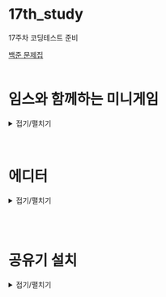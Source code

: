 # 17th_study
17주차 코딩테스트 준비

[백준 문제집](https://www.acmicpc.net/workbook/view/15895)
<br/><br/>
# 임스와 함께하는 미니게임
<details>
<summary>접기/펼치기</summary>
<div markdown="1">

## [동우](./W%EC%9E%84%EC%8A%A4%EC%99%80%20%ED%95%A8%EA%BB%98%ED%95%98%EB%8A%94%20%EB%AF%B8%EB%8B%88%EA%B2%8C%EC%9E%84/%EB%8F%99%EC%9A%B0.py)
```py
N, G = input().split()

n = int(N)
players = set()
for _ in range(n):
    player = input()
    players.add(player)

if G == 'Y':
    print(len(players))
elif G == 'F':
    print(len(players) // 2)
else:
    print(len(players) // 3)

```

## [민웅](./%EC%9E%84%EC%8A%A4%EC%99%80%20%ED%95%A8%EA%BB%98%ED%95%98%EB%8A%94%20%EB%AF%B8%EB%8B%88%EA%B2%8C%EC%9E%84/%EB%AF%BC%EC%9B%85.py)
```py
# 25757_임스와 함께하는 미니게임_ImsMinigame
import sys
input = sys.stdin.readline

games = {
    'Y': 2,
    'F': 3,
    'O': 4
}

N, G = input().split()
N = int(N)

max_user = games[G]
user_list = {}
count = 1
ans = 0

for _ in range(N):
    user = input()
    if user in user_list.keys():
        continue
    else:
        user_list[user] = 0
        count += 1
        if count == max_user:
            ans += 1
            count = 1

print(ans)
```
## [서희](./%EC%9E%84%EC%8A%A4%EC%99%80%20%ED%95%A8%EA%BB%98%ED%95%98%EB%8A%94%20%EB%AF%B8%EB%8B%88%EA%B2%8C%EC%9E%84/%EC%84%9C%ED%9D%AC.py)
```py
```
## [성구](./%EC%9E%84%EC%8A%A4%EC%99%80%20%ED%95%A8%EA%BB%98%ED%95%98%EB%8A%94%20%EB%AF%B8%EB%8B%88%EA%B2%8C%EC%9E%84/%EC%84%B1%EA%B5%AC.py)
```py
# 25757 임스와 함께하는 미니게임
import sys
input = sys.stdin.readline

player_limit={
    'Y': 1,
    'F': 2,
    'O': 3,
}

N, GameType = input().strip().split()
N = int(N)
players= [input().strip() for _ in range(N)]
played_players = set()
game_room = set()
limit = player_limit[GameType]
game_count = 0
count = 1
for player in players:
    count += 1
    if not player in played_players:
        played_players.add(player)
        game_room.add(player)
    if len(game_room) == limit:
        game_count += 1
        game_room.clear()
print(game_count)
        

#########
''' ㅋ 이게더 쉽고 빠름
import sys
input = sys.stdin.readline
N, GameType = input().strip().split()
players= {input().strip() for _ in range(int(N))}
player_num = len(players)
print(player_num if GameType == 'Y' else player_num//2 if GameType == 'F' else player_num//3)
'''
```
## [혜진](./%EC%9E%84%EC%8A%A4%EC%99%80%20%ED%95%A8%EA%BB%98%ED%95%98%EB%8A%94%20%EB%AF%B8%EB%8B%88%EA%B2%8C%EC%9E%84/%ED%98%9C%EC%A7%84.py)
```py
```

</div>
</details>
<br/><br/>

# 에디터

<details>
<summary>접기/펼치기</summary>
<div markdown="1">

## [동우](./%EC%97%90%EB%94%94%ED%84%B0/%EB%8F%99%EC%9A%B0.py)
```py
```
## [민웅](./%EC%97%90%EB%94%94%ED%84%B0/%EB%AF%BC%EC%9B%85.py)
```py
# 1406_에디터_Editor
# insert, remove는 시간초과
import sys
from collections import deque
input = sys.stdin.readline

alpha1 = list(input().rstrip())
alpha2 = deque()

M = int(input())
# idx = len(alpha1)

for _ in range(M):
    order, *new = input().split()
    if order == 'P':
        alpha1.append(new[0])
    elif order == 'L':
        if alpha1:
            alpha2.appendleft(alpha1.pop())
    elif order == 'D':
        if alpha2:
            alpha1.append(alpha2.popleft())
    else:
        if alpha1:
            alpha1.pop()
print(*alpha1, sep='', end='')
print(*alpha2, sep='')
```
## [서희](./%EC%97%90%EB%94%94%ED%84%B0/%EC%84%9C%ED%9D%AC.py)
```py
```
## [성구](./%EC%97%90%EB%94%94%ED%84%B0/%EC%84%B1%EA%B5%AC.py)
```py
# 1406 에디터, 37576KB, 364ms, Python
import sys
input = sys.stdin.readline

str_stack = list(input().strip())
# print("string is", str_stack)
stack = []
def L():
    global str_stack
    # print("L", place)
    if not str_stack:
        return
    stack.append(str_stack.pop())
    return

def D():
    global str_stack, stack
    # print("D", place)
    if not stack:
        return
    str_stack.append(stack.pop())
    return

def B():
    global str_stack
    # print("B", place)
    if not str_stack:
        return
    # string.pop(place-1)
    str_stack.pop()
    return

def P(character):
    global str_stack
    # print("P, character = ", character, place)
    str_stack.append(character)
    return 


# print("Place is ", place)
for _ in range(int(input())):
    order = list(input().strip().split())
    if order[0] == "L":
        L()
    elif order[0] == "D":
        D()
    elif order[0] == "B":
        B()
    else:
        P(order[1])
    # print("String is", str_stack, "\nstack is", stack)
# print("".join(string))
print("".join(str_stack)+"".join(stack[::-1]))
        
```
## [혜진](./%EC%97%90%EB%94%94%ED%84%B0/%ED%98%9C%EC%A7%84.py)
```py
```

</div>
</details>

<br/><br/>

# 공유기 설치

<details>
<summary>접기/펼치기</summary>
<div markdown="1">


## [동우](./%EA%B3%B5%EC%9C%A0%EA%B8%B0%20%EC%84%A4%EC%B9%98/%EB%8F%99%EC%9A%B0.py)
```py
```
## [민웅](./%EA%B3%B5%EC%9C%A0%EA%B8%B0%20%EC%84%A4%EC%B9%98/%EB%AF%BC%EC%9B%85.py)
```py
# 2110_공유기설치_Install-router
# 알고리즘 구분 참조했음
import sys
input = sys.stdin.readline

N, C = map(int, input().rstrip().split())

houses = []
ans = 0
for _ in range(N):
    houses.append(int(input()))

houses.sort()

# 공유기가 2개면 무조건 정렬된 상태의 양 끝
if C == 2:
    ans = houses[N-1] - houses[0]
# 3개 이상일 경우 가능한 최대 거리의 절반부터 이분탐색으로 원하는 공유기 개수만큼 설치가가능한지 판단
else:
    min_dis = 1
    max_dis = houses[N-1] - houses[0]
    while min_dis <= max_dis:
        cnt = 0
        router = houses[0]
        mid = (min_dis + max_dis)//2

        for i in range(1, N):
            if houses[i]-mid >= router:
                cnt += 1
                router = houses[i]
        if cnt >= C-1:
            min_dis = mid + 1
            ans = mid
        else:
            max_dis = mid - 1
print(ans)

```
## [서희](./%EA%B3%B5%EC%9C%A0%EA%B8%B0%20%EC%84%A4%EC%B9%98/%EC%84%9C%ED%9D%AC.py)
```py
```
## [성구](./%EA%B3%B5%EC%9C%A0%EA%B8%B0%20%EC%84%A4%EC%B9%98/%EC%84%B1%EA%B5%AC.py)
```py
```
## [혜진](./%EA%B3%B5%EC%9C%A0%EA%B8%B0%20%EC%84%A4%EC%B9%98/%ED%98%9C%EC%A7%84.py)
```py
```

</div>
</details>
